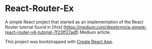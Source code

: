 # React-Router-Ex

A simple React project that started as an implementation of the React Router tutorial found in [this] (https://medium.com/@pshrmn/a-simple-react-router-v4-tutorial-7f23ff27adf) Medium article. 

This project was bootstrapped with [Create React App](https://github.com/facebookincubator/create-react-app).
